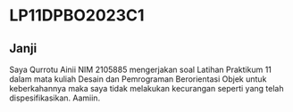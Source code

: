 # LP11DPBO2023C1

## Janji
Saya Qurrotu Ainii NIM 2105885 mengerjakan soal Latihan Praktikum 11 dalam mata kuliah Desain dan Pemrograman Berorientasi Objek untuk keberkahannya maka saya tidak melakukan kecurangan seperti yang telah dispesifikasikan. Aamiin.
